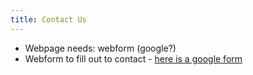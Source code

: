 ```yaml
---
title: Contact Us
---
```


- Webpage needs: webform (google?)
- Webform to fill out to contact - [here is a google form](https://forms.gle/Webf7b6RzdHXyYydA)